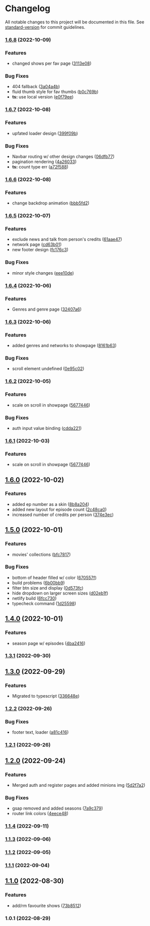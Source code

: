 # Changelog

All notable changes to this project will be documented in this file. See [standard-version](https://github.com/conventional-changelog/standard-version) for commit guidelines.

### [1.6.8](https://github.com/Kirolos-kr7/Webflix/compare/v1.6.7...v1.6.8) (2022-10-09)


### Features

* changed shows per fav page ([3113e08](https://github.com/Kirolos-kr7/Webflix/commit/3113e08cff6c2baf6f7a8d15fa45ae1cf51ac5fa))


### Bug Fixes

* 404 fallback ([3a04a4b](https://github.com/Kirolos-kr7/Webflix/commit/3a04a4b2931ad21d8fef489ebf8f84b6014dda1a))
* fluid thumb style for fav thumbs ([b0c769b](https://github.com/Kirolos-kr7/Webflix/commit/b0c769beeab0c4df64857389274bfc0864a58617))
* **ts:** use local version ([e0f79ee](https://github.com/Kirolos-kr7/Webflix/commit/e0f79ee577ed609173a0efbd1bd99b4f4c93a230))

### [1.6.7](https://github.com/Kirolos-kr7/Webflix/compare/v1.6.6...v1.6.7) (2022-10-08)


### Features

* upfated loader design ([399f09b](https://github.com/Kirolos-kr7/Webflix/commit/399f09b542898e63323d71545e6f597369e86522))


### Bug Fixes

* Navbar routing w/ other design changes ([06dfb77](https://github.com/Kirolos-kr7/Webflix/commit/06dfb773b4cdb15b154ea31aae0c1a62067a2b2a))
* pagination rendering ([4a26033](https://github.com/Kirolos-kr7/Webflix/commit/4a260339cf3204e7d4b885f8af208886de8cc861))
* **ts:** count type err ([a72f588](https://github.com/Kirolos-kr7/Webflix/commit/a72f588cf3883070990b4d1d5b46db8e0ec4d53e))

### [1.6.6](https://github.com/Kirolos-kr7/Webflix/compare/v1.6.5...v1.6.6) (2022-10-08)


### Features

* change backdrop animation ([bbb5fd2](https://github.com/Kirolos-kr7/Webflix/commit/bbb5fd25066b7b88e38bc2922f9fdc375fec8bc0))

### [1.6.5](https://github.com/Kirolos-kr7/Webflix/compare/v1.6.4...v1.6.5) (2022-10-07)


### Features

* exclude news and talk from person's credits ([61aae47](https://github.com/Kirolos-kr7/Webflix/commit/61aae47e0710f6eb0384424ad28f2907f33c3380))
* network page ([cd63b01](https://github.com/Kirolos-kr7/Webflix/commit/cd63b01557eb1c2353ff4cc3d47887915ddaa697))
* new footer design ([fc176c3](https://github.com/Kirolos-kr7/Webflix/commit/fc176c3d3bded5b71e4e41f490797cfcf50e69dd))


### Bug Fixes

* minor style changes ([eee10de](https://github.com/Kirolos-kr7/Webflix/commit/eee10deea55193ad43956c2583084ee078ba73b2))

### [1.6.4](https://github.com/Kirolos-kr7/Webflix/compare/v1.6.3...v1.6.4) (2022-10-06)


### Features

* Genres and genre page ([32407a6](https://github.com/Kirolos-kr7/Webflix/commit/32407a6f76ad519cdbe752dd18a29fdd310d6684))

### [1.6.3](https://github.com/Kirolos-kr7/Webflix/compare/v1.6.2...v1.6.3) (2022-10-06)


### Features

* added genres and networks to showpage ([8161b63](https://github.com/Kirolos-kr7/Webflix/commit/8161b639e126a8289a495d2356dc0ebad5ea6a2c))


### Bug Fixes

* scroll element undefined ([0e95c02](https://github.com/Kirolos-kr7/Webflix/commit/0e95c02bae37ac6a336154e7e945affa812d5a7b))

### [1.6.2](https://github.com/Kirolos-kr7/Webflix/compare/v1.6.0...v1.6.2) (2022-10-05)


### Features

* scale on scroll in showpage ([5677446](https://github.com/Kirolos-kr7/Webflix/commit/567744654a007a6e289a79a25e9433e3bceae484))


### Bug Fixes

* auth input value binding ([cdda221](https://github.com/Kirolos-kr7/Webflix/commit/cdda221ad6932a77a83374502fa30b7d0f6358ba))

### [1.6.1](https://github.com/Kirolos-kr7/Webflix/compare/v1.6.0...v1.6.1) (2022-10-03)


### Features

* scale on scroll in showpage ([5677446](https://github.com/Kirolos-kr7/Webflix/commit/567744654a007a6e289a79a25e9433e3bceae484))

## [1.6.0](https://github.com/Kirolos-kr7/Webflix/compare/v1.5.0...v1.6.0) (2022-10-02)


### Features

* added ep number as a skin ([8b8a204](https://github.com/Kirolos-kr7/Webflix/commit/8b8a20429c10f9fccea0186d31758efeeb08cabd))
* added new layout for episode count ([2c48ca0](https://github.com/Kirolos-kr7/Webflix/commit/2c48ca0e3e5e0d530ac4dc9e21e5a1be1586eb63))
* increased number of credits per person ([374e3ec](https://github.com/Kirolos-kr7/Webflix/commit/374e3ec8646a1e9b7296ca543d3090700e2bf3d7))

## [1.5.0](https://github.com/Kirolos-kr7/Webflix/compare/v1.4.0...v1.5.0) (2022-10-01)


### Features

* movies' collections ([bfc7817](https://github.com/Kirolos-kr7/Webflix/commit/bfc78176b9793b40b10e7b2a1a2c2d7307676732))


### Bug Fixes

* bottom of header filled w/ color ([670557f](https://github.com/Kirolos-kr7/Webflix/commit/670557f85f994484fe77c240c00274e5f5708874))
* build problems ([6b00bb9](https://github.com/Kirolos-kr7/Webflix/commit/6b00bb9de164e0b3d8256817604372bc4b6dc567))
* filter btn size and display ([0d573fc](https://github.com/Kirolos-kr7/Webflix/commit/0d573fc2b4d4ad559a5ad7286135480e2f64fe19))
* hide dropdown on larger screen sizes ([d02eb1f](https://github.com/Kirolos-kr7/Webflix/commit/d02eb1f6983c9a66804a43a181ddd9ebfeee0d8d))
* netlify build ([6fcc730](https://github.com/Kirolos-kr7/Webflix/commit/6fcc7304940951cc07d9fafa362a905cff24a551))
* typecheck command ([1d25598](https://github.com/Kirolos-kr7/Webflix/commit/1d2559898be66e269768fb9eed364a35cde590e2))

## [1.4.0](https://github.com/Kirolos-kr7/Webflix/compare/v1.3.1...v1.4.0) (2022-10-01)


### Features

* season page w/ episodes ([4ba2416](https://github.com/Kirolos-kr7/Webflix/commit/4ba241615723c11f41a2c92c0b3d31fbfa160d52))

### [1.3.1](https://github.com/Kirolos-kr7/Webflix/compare/v1.3.0...v1.3.1) (2022-09-30)

## [1.3.0](https://github.com/Kirolos-kr7/Webflix/compare/v1.2.2...v1.3.0) (2022-09-29)


### Features

* Migrated to typescript ([336648e](https://github.com/Kirolos-kr7/Webflix/commit/336648e63ddcbe678a848fd58975923c6b332671))

### [1.2.2](https://github.com/Kirolos-kr7/Webflix/compare/v1.2.1...v1.2.2) (2022-09-26)


### Bug Fixes

* footer text, loader ([a81c416](https://github.com/Kirolos-kr7/Webflix/commit/a81c416ac01bd146f4f5985724487e579e218192))

### [1.2.1](https://github.com/Kirolos-kr7/Webflix/compare/v1.2.0...v1.2.1) (2022-09-26)

## [1.2.0](https://github.com/Kirolos-kr7/Webflix/compare/v1.1.4...v1.2.0) (2022-09-24)


### Features

* Merged auth and register pages and added minions img ([5d2f7a2](https://github.com/Kirolos-kr7/Webflix/commit/5d2f7a203fbc77c4bc260538ea0dc00e930a8351))


### Bug Fixes

* gsap removed and added seasons ([7a9c379](https://github.com/Kirolos-kr7/Webflix/commit/7a9c3790dfb881f067af446138a208baa03a31c0))
* router link colors ([4eece48](https://github.com/Kirolos-kr7/Webflix/commit/4eece4823231d05be16f92bc7c4152d8c77fafa1))

### [1.1.4](https://github.com/Kirolos-kr7/Webflix/compare/v1.1.3...v1.1.4) (2022-09-11)

### [1.1.3](https://github.com/Kirolos-kr7/Webflix/compare/v1.1.2...v1.1.3) (2022-09-06)

### [1.1.2](https://github.com/Kirolos-kr7/Webflix/compare/v1.1.1...v1.1.2) (2022-09-05)

### [1.1.1](https://github.com/Kirolos-kr7/Webflix/compare/v1.1.0...v1.1.1) (2022-09-04)

## [1.1.0](https://github.com/Kirolos-kr7/Webflix/compare/v1.0.1...v1.1.0) (2022-08-30)


### Features

* add/rm favourite shows ([73b8512](https://github.com/Kirolos-kr7/Webflix/commit/73b851248d05c2d6f74e6de8779cc835b2d345b9))

### 1.0.1 (2022-08-29)
